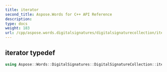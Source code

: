 ```yaml
---
title: iterator
second_title: Aspose.Words for C++ API Reference
description: 
type: docs
weight: 183
url: /cpp/aspose.words.digitalsignatures/digitalsignaturecollection/iterator/
---
```

## iterator typedef




```cpp
using Aspose::Words::DigitalSignatures::DigitalSignatureCollection::iterator =  typename iterator_holder_type::iterator
```

